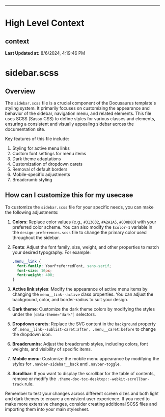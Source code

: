 

---
# High Level Context
## context
**Last Updated at:** 8/6/2024, 4:19:46 PM

# sidebar.scss

## Overview

The `sidebar.scss` file is a crucial component of the Docusaurus template's styling system. It primarily focuses on customizing the appearance and behavior of the sidebar, navigation menu, and related elements. This file uses SCSS (Sassy CSS) to define styles for various classes and elements, ensuring a consistent and visually appealing sidebar across the documentation site.

Key features of this file include:

1. Styling for active menu links
2. Custom font settings for menu items
3. Dark theme adaptations
4. Customization of dropdown carets
5. Removal of default borders
6. Mobile-specific adjustments
7. Breadcrumb styling

## How can I customize this for my usecase

To customize the `sidebar.scss` file for your specific needs, you can make the following adjustments:

1. **Colors**: Replace color values (e.g., `#313032`, `#A2A1A5`, `#0D0D0D`) with your preferred color scheme. You can also modify the `$color-1` variable in the `design-preferences.scss` file to change the primary color used throughout the sidebar.

2. **Fonts**: Adjust the font family, size, weight, and other properties to match your desired typography. For example:
   ```scss
   .menu__link {
     font-family: YourPreferredFont, sans-serif;
     font-size: 16px;
     font-weight: 400;
   }
   ```

3. **Active link styles**: Modify the appearance of active menu items by changing the `menu__link--active` class properties. You can adjust the background, color, and border-radius to suit your design.

4. **Dark theme**: Customize the dark theme colors by modifying the styles under the `[data-theme="dark"]` selectors.

5. **Dropdown carets**: Replace the SVG content in the `background` property of `.menu__link--sublist-caret:after, .menu__caret:before` to change the dropdown icon.

6. **Breadcrumbs**: Adjust the breadcrumb styles, including colors, font weights, and visibility of specific items.

7. **Mobile menu**: Customize the mobile menu appearance by modifying the styles for `.navbar-sidebar__back` and `.navbar-toggle`.

8. **Scrollbar**: If you want to display the scrollbar for the table of contents, remove or modify the `.theme-doc-toc-desktop::-webkit-scrollbar-track` rule.

Remember to test your changes across different screen sizes and both light and dark themes to ensure a consistent user experience. If you need to make more extensive changes, consider creating additional SCSS files and importing them into your main stylesheet.
